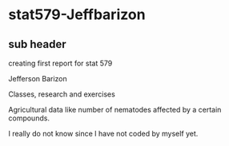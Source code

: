 # stat579-Jeffbarizon
## sub header
creating first report for stat 579

Jefferson Barizon

Classes, research and exercises

Agricultural data like number of nematodes affected by a certain compounds.

I really do not know since I have not coded by myself yet. 
